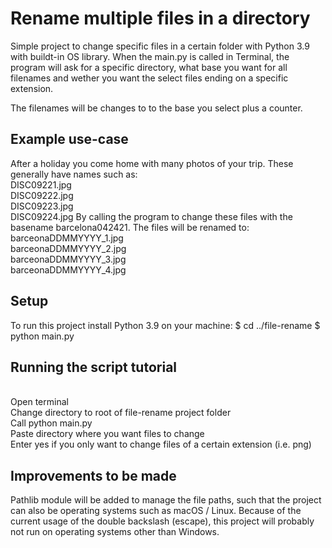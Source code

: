 # Rename multiple files in a directory

Simple project to change specific files in a certain folder with Python 3.9 with buildt-in OS library.
When the main.py is called in Terminal, the program will ask for a specific directory,
what base you want for all filenames and wether you want the select files ending on a specific extension.

The filenames will be changes to to the base you select plus a counter.

## Example use-case

After a holiday you come home with many photos of your trip. These generally have names such as:
<br>DISC09221.jpg
<br>DISC09222.jpg
<br>DISC09223.jpg
<br>DISC09224.jpg
By calling the program to change these files with the basename barcelona042421. The files will be renamed to:
<br>barceonaDDMMYYYY_1.jpg
<br>barceonaDDMMYYYY_2.jpg
<br>barceonaDDMMYYYY_3.jpg
<br>barceonaDDMMYYYY_4.jpg

## Setup

To run this project install Python 3.9 on your machine:
$ cd ../file-rename
$ python main.py

## Running the script tutorial

<br> Open terminal
<br> Change directory to root of file-rename project folder
<br> Call python main.py
<br> Paste directory where you want files to change
<br> Enter yes if you only want to change files of a certain extension (i.e. png)

## Improvements to be made

Pathlib module will be added to manage the file paths, such that the project can also be operating systems such as macOS / Linux. Because of the current usage of the double backslash (escape), this project will probably not run on operating systems other than Windows.
